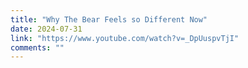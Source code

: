 ```yaml
---
title: "Why The Bear Feels so Different Now"
date: 2024-07-31
link: "https://www.youtube.com/watch?v=_DpUuspvTjI"
comments: ""
---
```


